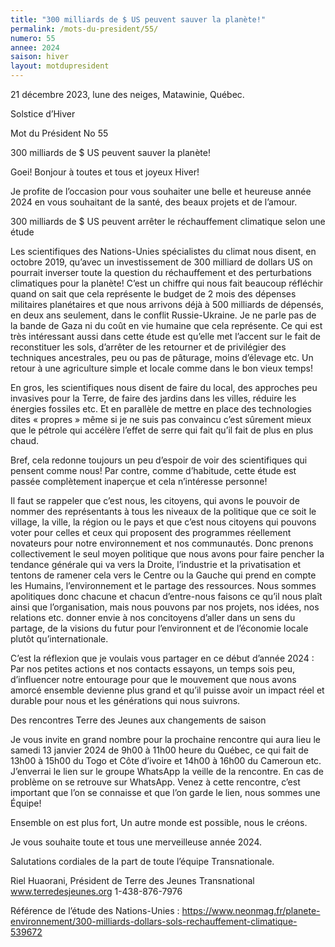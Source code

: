 ```yaml
---
title: "300 milliards de $ US peuvent sauver la planète!"
permalink: /mots-du-president/55/
numero: 55
annee: 2024
saison: hiver
layout: motdupresident
---
```

21 décembre 2023, lune des neiges, Matawinie, Québec.

Solstice d’Hiver

Mot du Président No 55




300 milliards de $ US peuvent sauver la planète!




Goei! Bonjour à toutes et tous et joyeux Hiver!

Je profite de l’occasion pour vous souhaiter une belle et heureuse année 2024 en vous souhaitant de la santé, des beaux projets et de l’amour.

300 milliards de $ US peuvent arrêter le réchauffement climatique selon une étude

Les scientifiques des Nations-Unies spécialistes du climat nous disent, en octobre 2019, qu’avec un investissement de 300 milliard de dollars US on pourrait inverser toute la question du réchauffement et des perturbations climatiques pour la planète! C’est un chiffre qui nous fait beaucoup réfléchir quand on sait que cela représente le budget de 2 mois des dépenses militaires planétaires et que nous arrivons déjà à 500 milliards de dépensés, en deux ans seulement, dans le conflit Russie-Ukraine. Je ne parle pas de la bande de Gaza ni du coût en vie humaine que cela représente. Ce qui est très intéressant aussi dans cette étude est qu’elle met l’accent sur le fait de reconstituer les sols, d’arrêter de les retourner et de privilégier des techniques ancestrales, peu ou pas de pâturage, moins d’élevage etc. Un retour à une agriculture simple et locale comme dans le bon vieux temps!

En gros, les scientifiques nous disent de faire du local, des approches peu invasives pour la Terre, de faire des jardins dans les villes, réduire les énergies fossiles etc. Et en parallèle de mettre en place des technologies dites « propres » même si je ne suis pas convaincu c’est sûrement mieux que le pétrole qui accélère l’effet de serre qui fait qu’il fait de plus en plus chaud.

Bref, cela redonne toujours un peu d’espoir de voir des scientifiques qui pensent comme nous! Par contre, comme d’habitude, cette étude est passée complètement inaperçue et cela n’intéresse personne!

Il faut se rappeler que c’est nous, les citoyens, qui avons le pouvoir de nommer des représentants à tous les niveaux de la politique que ce soit le village, la ville, la région ou le pays et que c’est nous citoyens qui pouvons voter pour celles et ceux qui proposent des programmes réellement novateurs pour notre environnement et nos communautés. Donc prenons collectivement le seul moyen politique que nous avons pour faire pencher la tendance générale qui va vers la Droite, l’industrie et la privatisation et tentons de ramener cela vers le Centre ou la Gauche qui prend en compte les Humains, l’environnement et le partage des ressources. Nous sommes apolitiques donc chacune et chacun d’entre-nous faisons ce qu’il nous plaît ainsi que l’organisation, mais nous pouvons par nos projets, nos idées, nos relations etc. donner envie à nos concitoyens d’aller dans un sens du partage, de la visions du futur pour l’environnent et de l’économie locale plutôt qu’internationale.







C’est la réflexion que je voulais vous partager en ce début d’année 2024 : Par nos petites actions et nos contacts essayons, un temps sois peu, d’influencer notre entourage pour que le mouvement que nous avons amorcé ensemble devienne plus grand et qu’il puisse avoir un impact réel et durable pour nous et les générations qui nous suivrons.




Des rencontres Terre des Jeunes aux changements de saison

Je vous invite en grand nombre pour la prochaine rencontre qui aura lieu le samedi 13 janvier 2024 de 9h00 à 11h00 heure du Québec, ce qui fait de 13h00 à 15h00 du Togo et Côte d’ivoire et 14h00 à 16h00 du Cameroun etc. J’enverrai le lien sur le groupe WhatsApp la veille de la rencontre. En cas de problème on se retrouve sur WhatsApp. Venez à cette rencontre, c’est important que l’on se connaisse et que l’on garde le lien, nous sommes une Équipe!




Ensemble on est plus fort, Un autre monde est possible, nous le créons.

Je vous souhaite toute et tous une merveilleuse année 2024.

Salutations cordiales de la part de toute l’équipe Transnationale.

Riel Huaorani, Président de Terre des Jeunes Transnational www.terredesjeunes.org 1-438-876-7976







Référence de l’étude des Nations-Unies : https://www.neonmag.fr/planete-environnement/300-milliards-dollars-sols-rechauffement-climatique-539672

